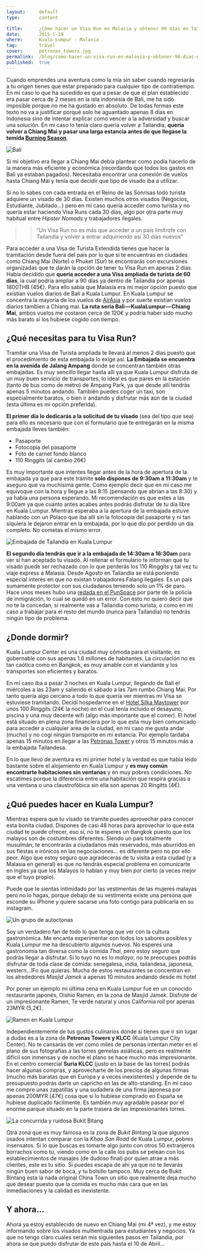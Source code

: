 ```yaml
---
layout:     default
type:       content

title:      ¿Cómo hacer un Visa Run en Malasia y obtener 90 días en Tailandia?
date:       2015-1-19
where:      Kuala Lumpur - Malasia
tag:        travel
cover:      petronas_towers.jpg
permalink:  /blog/como-hacer-un-visa-run-en-malasia-y-obtener-90-dias-en-tailandia
published:  true
---
```

Cuando emprendes una aventura como la mía sin saber cuando regresarás a tu origen tienes que estar preparado para cualquier tipo de contratiempo. En mi caso lo que ha sucedido es que a pesar de que el plan establecido era pasar cerca de 2 meses en la isla indonesia de Bali, me ha sido imposible porque no me ha gustado en absoluto. De todas formas este texto no va a justificar porqué solo he aguantado apenas 8 días en Indonesia sino de intentar explicar como vencer a la adversidad y buscar una solución. En mi caso lo tenía claro quería volver a Tailandia, **quería volver a Chiang Mai y pasar una larga estancia antes de que llegase la temida [Burning Season](http://www.chiangmaicitynews.com/news.php?id=1565)**.

![Bali](/assets/images/posts/bali-beach-computer.jpg)

Si mi objetivo era llegar a Chiang Mai debía plantear como podía hacerlo de la manera más eficiente y económica (recordando que todos los gastos en Bali ya estaban pagados). Necesitaba encontrar una conexión de vuelos hasta Chiang Mai y tenía que decidir que tipo de visado iba a utilizar.

Si no lo sabes con cada entrada en el Reino de las Sonrisas todo turista adquiere un visado de 30 días. Existen muchos otros visados (Negocios, Estudiante, Jubilado…) pero en mi caso quería acceder como turista y no quería estar haciendo Visa Runs cada 30 días, algo por otra parte muy habitual entre *Hipster Nomads* y trabajadores ilegales.

>> “Un Visa Run no es más que acceder a un país limítrofe con Tailandia y volver a entrar adquiriendo así 30 días nuevos“

Para acceder a una Visa de Turista Extendida tienes que hacer la tramitación desde fuera del país por lo que si te encuentras en ciudades como Chiang Mai (Norte) o Phuket (Sur) te encontrarás con excursiones organizadas que te darán la opción de tener tu Visa Run en apenas 2 días. Había decidido que **quería acceder a una Visa ampliada de turista de 60 días**, la cual podría ampliar a 90 días ya dentro de Tailandia por apenas 1800THB (45€). Para ello sabía que Malasia era mi mejor opción puesto que existían vuelos diarios de Bali a Kuala Lumpur. En Kuala Lumpur se concentra la mayoría de los vuelos de [AirAsia](http://airasia.com/) y por suerte existían vuelos diarios tambien a Chiang mai. **La ruta sería Bali — KualaLumpur — Chiang Mai**, ambos vuelos me costaron cerca de 120€ y podría haber sido mucho más barato si los hubiese cogido con tiempo.

## ¿Qué necesitas para tu Visa Run?
Tramitar una Visa de Turista ampliada te llevará al menos 2 días puesto que el procedimiento de esta embajada lo exige así. **La Embajada se encuentra en la avenida de Jalang Ampang** donde se concentran también otras embajadas. Es muy sencillo llegar hasta allí ya que Kuala Lumpur disfruta de un muy buen servicio de transportes, lo ideal es que pares en la estación (tanto de bus como de metro) de Ampang Park, ya que desde allí tendrás apenas 5 minutos andando. También puedes coger un taxi, son especialmente baratos, o bien ir andando y disfrutar más aún de la ciudad (esta última es mi opción preferida).


**El primer día lo dedicarás a la solicitud de tu visado** (sea del tipo que sea) para ello es necesario que con el formulario que te entregarán en la misma embajada lleves también:
*   Pasaporte
*   Fotocopia del pasaporte
*   Foto de carnet fondo blanco
*   110 Ringgits (al cambio 26€)

Es muy importante que intentes llegar antes de la hora de apertura de la embajada ya que para este trámite **solo dispones de 9:30am a 11:30am** y te aseguro que va muchísima gente. Como ejemplo decir que en mi caso me equivoque con la hora y llegue a las 8:15 (pensando que abrían a las 8:30) y ya había una persona esperando. Mi recomendación es que estes a las 9:00am ya que cuanto antes acabes antes podrás disfrutar de tu día libre en Kuala Lumpur. Mientras esperaba a la apertura de la embajada estuve hablando con un Polaco que iba allí sin la fotocopia del pasaporte y ni tan siquiera le dejaron entrar en la embajada, por lo que dio por perdido un día completo. No cometas el mismo error.

![Embajada de Tailandia en Kuala Lumpur](/assets/images/posts/kuala-lumpur-thailand-embassy.jpg)

**El segundo día tendrás que ir a la embajada de 14:30am a 16:30am** para ver si han aceptado tu visado. Al rellenar el formulario te informan que tu visado puede ser rechazado con lo que perderás los 110 Ringgits y tal vez tu viaje express a Malasia. Desde Agosto en Tailandia se está poniendo especial interés en que no existan trabajadores Falang ilegales. Es un país sumamente protector con sus ciudadanos teniendo solo un 1% de paro. Hace unos meses hubo una [redada en el PunSpace](http://www.johnnyfd.com/2014/09/live-updates-immigration-crackdown-in.html) por parte de la policía de inmigración, lo cual se quedó en un error. Con esto no quiero decir que no te la concedan, si realmente vas a Tailandia como turista, o como en mi caso a trabajar para el resto del mundo (nunca para Tailandia) no tendrás ningún tipo de problema.

## ¿Donde dormir?
Kuala Lumpur Center es una ciudad muy cómoda para el visitante, es gobernable con sus apenas 1.6 millones de habitantes. La circulación no es tan caótica como en Bangkok, es muy amable con el viandante y los transportes son eficientes y baratos.

En mi caso iba a pasar 3 noches en Kuala Lumpur, llegando de Bali el miércoles a las 23am y saliendo el sábado a las 7am rumbo Chiang Mai. Por tanto quería algo cercano a todo lo que quería ver mientras mi Visa se estuviese tramitando. Decidí hospedarme en el [Hotel Silka Maytower](http://www.silkahotels.com/maytower/) por unos 100 Ringgits (24€ la noche) en el cual tenía incluido el desayuno, piscina y una muy decente wifi (algo más importante que el comer). El hotel está situado en plena zona financiera por lo que esta muy bien comunicado para acceder a cualquier area de la ciudad, en mi caso me gusta andar (mucho) y no cogí ningún transporte en mi estancia. Por ejemplo tardaba apenas 15 minutos en llegar a las [Petronas Tower](https://en.wikipedia.org/wiki/Petronas_Towers) y otros 15 minutos más a la embajada Tailandesa.

En lo que llevo de aventura es mi primer hotel y la verdad es que había leído bastante sobre el alojamiento en Kuala Lumpur y **es muy común encontrarte habitaciones sin ventanas** y en muy pobres condiciones. No escatimes porque la diferencia entre una habitación que respira gracias a una ventana o una claustrofóbica sin ella son apenas 20 Ringitts (4€).

## ¿Qué puedes hacer en Kuala Lumpur?
Mientras espera que tu visado se tramite puedes aprovechar para conocer esta bonita ciudad. Dispones de casi 48 horas para aprovechar lo que esta ciudad te puede ofrecer, eso sí, no te esperes un Bangkok puesto que los malayos son de costumbres diferentes. Siendo un país totalmente musulmán, te encontrarás a ciudadanos más reservados, más aburridos en sus fiestas e irónicos en las negociaciones… es diferente pero no por ello peor. Algo que estoy seguro que agradecerás de tu visita a esta ciudad (y a Malasia en general) es que no tendrás especial problema en comunicarte en ingles ya que los Malayos lo hablan y muy bien por cierto (a veces mejor que el tuyo propio).

Puede que te sientas intimidado por las vestimentas de las mujeres malayas pero no lo hagas, porque debajo de su vestimenta existe una persona que esconde su iPhone y quiere sacarse una foto contigo para publicarla en su instagram.

![Un grupo de autoctonas](/assets/images/posts/kuala-lumpur-girls.jpg)

Soy un verdadero fan de todo lo que tenga que ver con la cultura gastronómica. Me encanta experimentar con todos los sabores posibles y Kuala Lumpur me ha descubierto algunos nuevos. No esperes una gastronomía tan diversa como la comida *Thai*, pero estoy seguro que podrás llegar a disfrutar. Si lo tuyo no es lo *malayo*, no te preocupes podrás disfrutar de toda clase de comida: senegalesa, india, tailandesa, japonesa, western…lFo que quieras. Mucha de estos restaurantes se concentran en los alrededores *Masjid Jamek* a apenas 10 minutos andando desde mi hotel

Por poner un ejemplo mi última cena en Kuala Lumpur fue en un conocido restaurante japonés, Oishio Ramen, en la zona de Masjid Jamek. Disfrute de un impresionante Ramen, Te verde natural y unos California roll por apenas 23MYR (5,2€).

![Ramen en Kuala Lumpur](/assets/images/posts/kuala-lumpur-japanese-ramen.jpg)

Independientemente de tus gustos culinarios donde si tienes que ir sin lugar a dudas es a la zona de **Petronas Towers y KLCC** (Kuala Lumpur City Center). No te cansarás de ver como miles de personas intentan meter en el plano de sus fotografías a las torres gemelas asiáticas, pero es realmente difícil son inmensas y de noche el plano se hace mucho más impresionante. En el centro comercial **Suria KLCC** (justo en la base de las torres) podrás hacer algunas compras, y aprovecharte de los precios de algunas firmas (mucho más baratas que en Europa y a veces inexistentes) y depende de tu presupuesto podrás darte un capricho en las de alto-standing. En mi caso me compre unas zapatillas y una sudadera de una firma japonesa por apenas 200MYR (47€) cosa que si lo hubiese comprado en España se hubiese duplicado fácilmente. Es también muy agradable pasear por el enorme parque situado en la parte trasera de las impresionantes torres.

![La concurrida y ruidosa Bukit Bitang](/assets/images/posts/kuala-lumpur-bukit-bintang.jpg)

Otra zona que es muy famosa es la zona de *Bukit Bintang* la que algunos osados intentan comparar con la *Khao San Road* de Kuala Lumpur, pobres insensatos. Si lo que buscas es tomarte algo junto con otros 50 extranjeros borrachos como tu, viendo como en la calle los pubs se pelean con los establecimientos de masajes (de dudoso final) por quien atrae a más clientes, este es tu sitio. Si puedes escapa de ahí ya que no te llevarás ningún buen sabor de boca, y tu bolsillo tampoco. Muy cerca de Bukit Bintang esta la nada original China Town un sitio que realmente deja mucho que desear puesto que la comida es mucho más cara que en las inmediaciones y la calidad es inexistente.

## Y ahora…
Ahora ya estoy establecido de nuevo en Chiang Mai (mi 4ª vez), y me estoy informando sobre los visados multientrada para estudiantes y negocios. Ya que no tengo claro cuales serán mis siguientes pasos en Tailandia, por ahora se que puedo disfrutar de este país hasta el 10 de Abril…
